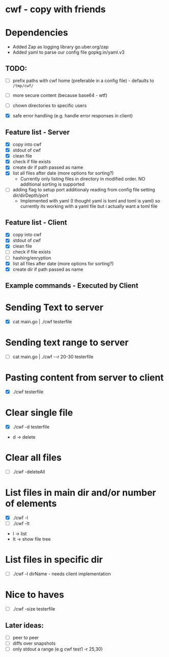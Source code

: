 # cwf - copy with friends

# Dependencies
- Added Zap as logging library go.uber.org/zap 
- Added yaml to parse our config file gopkg.in/yaml.v3 

## TODO:
- [ ] prefix paths with cwf home (preferable in a config file) - defaults to `/tmp/cwf/`
- [ ] more secure content (because base64 - wtf)

- [ ] chown directories to specific users
- [x] safe error handling (e.g. handle error responses in client)

## Feature list - Server
- [x] copy into cwf
- [x] stdout of cwf
- [x] clean file
- [x] check if file exists
- [x] create dir if path passed as name
- [x] list all files after date (more options for sorting?)
  - Currently only listing files in directory in modified order. NO additional sorting is supported
- [ ] adding flag to setup port additionaly reading from config file setting dir/dirDepth/port
  - Implemented with yaml (I thought yaml is toml and toml is yaml) so currently its working with a yaml file but i actually want a toml file

## Feature list - Client
- [x] copy into cwf
- [x] stdout of cwf
- [x] clean file
- [ ] check if file exists
- [ ] hashing/enryption
- [x] list all files after date (more options for sorting?)
- [x] create dir if path passed as name

## Example commands - Executed by Client
# Sending Text to server
- [x] cat main.go | ./cwf testerfile

# Sending text range to server
- [ ] cat main.go | ./cwf --r 20-30 testerfile

# Pasting content from server to client
- [x] ./cwf testerfile

# Clear single file
- [x] ./cwf -d testerfile
- d -> delete

# Clear all files
- [ ] ./cwf -deleteAll

# List files in main dir and/or number of elements
- [x] ./cwf -l 
- [ ] ./cwf -lt
- l -> list
- lt -> show file tree

# List files in specific dir
- [ ] ./cwf -l dirName - needs client implementation

# Nice to haves
- [ ] ./cwf -size testerfile

## Later ideas:
- [ ] peer to peer
- [ ] diffs over snapshots
- [ ] only stdout a range (e.g cwf test1 -r 25,30)
